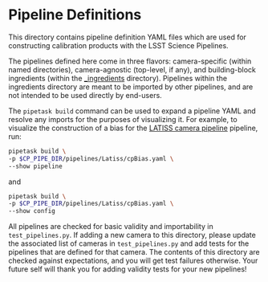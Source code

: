 # Pipeline Definitions

This directory contains pipeline definition YAML files which are used for constructing calibration products with the LSST Science Pipelines.

The pipelines defined here come in three flavors: camera-specific (within named directories), camera-agnostic (top-level, if any), and building-block ingredients (within the [\_ingredients](_ingredients) directory).
Pipelines within the ingredients directory are meant to be imported by other pipelines, and are not intended to be used directly by end-users.

The `pipetask build` command can be used to expand a pipeline YAML and resolve any imports for the purposes of visualizing it.
For example, to visualize the construction of a bias for the [LATISS camera pipeline](https://github.com/lsst/cp_pipe/blob/main/pipelines/Latiss/cpBias.yaml) pipeline, run:

```bash
pipetask build \
-p $CP_PIPE_DIR/pipelines/Latiss/cpBias.yaml \
--show pipeline
```

and

```bash
pipetask build \
-p $CP_PIPE_DIR/pipelines/Latiss/cpBias.yaml \
--show config
```

All pipelines are checked for basic validity and importability in `test_pipelines.py`.
If adding a new camera to this directory, please update the associated list of cameras in `test_pipelines.py` and add tests for the pipelines that are defined for that camera.
The contents of this directory are checked against expectations, and you will get test failures otherwise.
Your future self will thank you for adding validity tests for your new pipelines!
